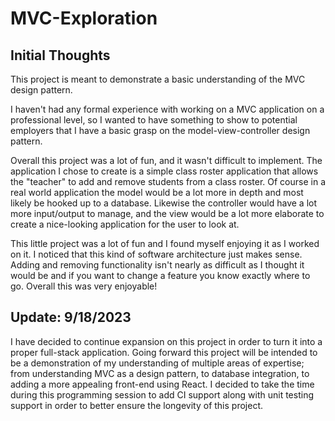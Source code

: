 # MVC-Exploration

## Initial Thoughts
This project is meant to demonstrate a basic understanding of the MVC design pattern.

I haven't had any formal experience with working on a MVC application on a professional level, so I wanted to have something to
show to potential employers that I have a basic grasp on the model-view-controller design pattern.

Overall this project was a lot of fun, and it wasn't difficult to implement. The application I chose to create is a simple class roster application that allows the "teacher" to add and remove
students from a class roster. Of course in a real world application the model would be a lot more in depth and most likely be hooked up to a database. Likewise the controller would have a lot
more input/output to manage, and the view would be a lot more elaborate to create a nice-looking application for the user to look at.

This little project was a lot of fun and I found myself enjoying it as I worked on it. I noticed that this kind of software architecture just makes sense. Adding and removing functionality
isn't nearly as difficult as I thought it would be and if you want to change a feature you know exactly where to go. Overall this was very enjoyable!

## Update: 9/18/2023
I have decided to continue expansion on this project in order to turn it into a proper full-stack application. Going forward this project will be intended to be a demonstration of my understanding of
multiple areas of expertise; from understanding MVC as a design pattern, to database integration, to adding a more appealing front-end using React. I decided to take the time during this programming session
to add CI support along with unit testing support in order to better ensure the longevity of this project.
